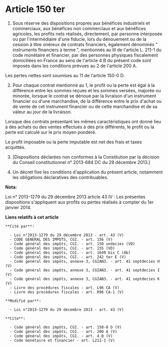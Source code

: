 # Article 150 ter

1. Sous réserve des dispositions propres aux bénéfices industriels et commerciaux, aux bénéfices non commerciaux et aux
bénéfices agricoles, les profits nets réalisés, directement, par personne interposée ou par l'intermédiaire d'une fiducie,
lors du dénouement ou de la cession à titre onéreux de contrats financiers, également dénommés " instruments financiers à
terme ”, mentionnés au III de l'article L. 211-1 du code monétaire et financier, par des personnes physiques fiscalement
domiciliées en France au sens de l'article 4 B du présent code sont imposés dans les conditions prévues au 2 de l'article 200
A. 

Les pertes nettes sont soumises au 11 de l'article 150-0 D. 

2. Pour chaque contrat mentionné au 1, le profit ou la perte est égal à la différence entre les sommes reçues et les sommes
versées, majorée ou minorée, lorsque le contrat se dénoue par la livraison d'un instrument financier ou d'une marchandise, de
la différence entre le prix d'achat ou de vente de cet instrument financier ou de cette marchandise et de sa valeur au jour
de la livraison. 

Lorsque des contrats présentant les mêmes caractéristiques ont donné lieu à des achats ou des ventes effectués à des prix
différents, le profit ou la perte est calculé sur le prix moyen pondéré. 

Le profit imposable ou la perte imputable est net des frais et taxes acquittés. 

3. [Dispositions déclarées non conformes à la Constitution par la décision du Conseil constitutionnel n° 2013-684 DC du 29
décembre 2013.] 

4. Un décret fixe les conditions d'application du présent article, notamment les obligations déclaratives des contribuables.

**Nota:**

Loi n° 2013-1279 du 29 décembre 2013 article 43 IV : Les présentes dispositions s'appliquent aux profits ou pertes réalisés à
compter du 1er janvier 2014.

**Liens relatifs à cet article**

	**Cité par**:

	  - Loi n°2013-1279 du 29 décembre 2013 - art. 43 (V)
	  - CODE GENERAL DES IMPOTS, CGI. - art. 156 (V)
	  - Code général des impôts, CGI. - art. 150 undecies (VD)
	  - Code général des impôts, CGI. - art. 155 (VD)
	  - Code général des impôts, CGI. - art. 1649 bis C (Ab)
	  - Code général des impôts, CGI. - art. 242 ter E (V)
	  - Code général des impôts, annexe 3, CGIAN3. - art. 41 septdecies H (V)
	  - Code général des impôts, annexe 3, CGIAN3. - art. 41 septdecies I (V)
	  - Code général des impôts, annexe 3, CGIAN3. - art. 41 septdecies K (V)
	  - Livre des procédures fiscales - art. L96 CA (V)
	  - Livre des procédures fiscales - art. R96 CA-1 (V)

	**Modifié par**:

	  - Loi n°2013-1279 du 29 décembre 2013 - art. 43 (V)

	**Cite**:

	  - Code général des impôts, CGI. - art. 150-0 D (V)
	  - Code général des impôts, CGI. - art. 200 A (V)
	  - Code général des impôts, CGI. - art. 4 B (V)
	  - Code monétaire et financier - art. L211-1 (V)

